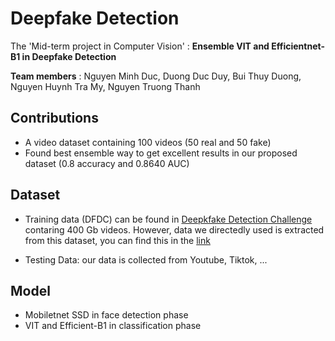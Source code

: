 # Deepfake Detection
The 'Mid-term project in Computer Vision' :  **Ensemble VIT and Efficientnet-B1 in Deepfake Detection**

**Team members** : Nguyen Minh Duc, Duong Duc Duy, Bui Thuy Duong, Nguyen Huynh Tra My, Nguyen Truong Thanh

## Contributions
- A video dataset containing 100 videos (50 real and 50 fake)
- Found best ensemble way to get excellent results in our proposed dataset (0.8 accuracy and 0.8640 AUC)

## Dataset
- Training data (DFDC) can be found in [Deepkfake Detection Challenge](https://www.kaggle.com/competitions/deepfake-detection-challenge) contaring 400 Gb videos. However, data we directedly used is extracted from this dataset, you can find this in the [link](https://www.kaggle.com/competitions/deepfake-detection-challenge/discussion/134420)

- Testing Data: our data is collected from Youtube, Tiktok, ...

## Model
- Mobiletnet SSD in face detection phase
- VIT and Efficient-B1 in classification phase

